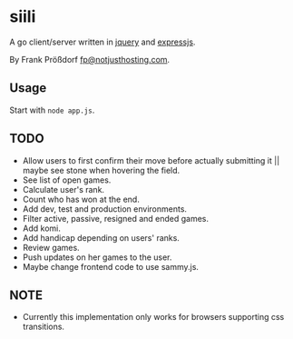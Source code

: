 # siili

A go client/server written in [jquery](http://jquery.com) and [expressjs](http://expressjs.com/).

By Frank Prößdorf <fp@notjusthosting.com>.


## Usage

Start with `node app.js`.


## TODO

* Allow users to first confirm their move before actually submitting it || maybe see stone when hovering the field.
* See list of open games.
* Calculate user's rank.
* Count who has won at the end.
* Add dev, test and production environments.
* Filter active, passive, resigned and ended games.
* Add komi.
* Add handicap depending on users' ranks.
* Review games.
* Push updates on her games to the user.
* Maybe change frontend code to use sammy.js.

## NOTE

* Currently this implementation only works for browsers supporting css transitions.